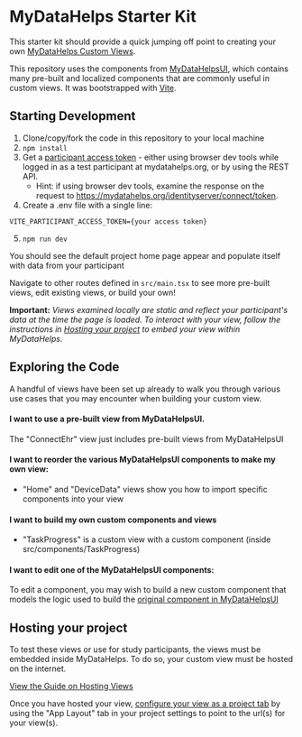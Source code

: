 # MyDataHelps Starter Kit

This starter kit should provide a quick jumping off point to creating your own [MyDataHelps Custom Views](https://developer.mydatahelps.org/views/).

This repository uses the components from [MyDataHelpsUI](https://github.com/CareEvolution/MyDataHelpsUI), which contains many pre-built and localized components that are commonly useful in custom views.  It was bootstrapped with [Vite](https://vitejs.dev).

## Starting Development

1. Clone/copy/fork the code in this repository to your local machine
2. ```npm install```
3. Get a [participant access token](https://developer.mydatahelps.org/sdk/participant_tokens.html) - either using browser dev tools while logged in as a test participant at mydatahelps.org, or by using the REST API.
    - Hint: if using browser dev tools, examine the response on the request to https://mydatahelps.org/identityserver/connect/token.
4. Create a .env file with a single line:
```
VITE_PARTICIPANT_ACCESS_TOKEN={your access token}
```
5. ```npm run dev```

You should see the default project home page appear and populate itself with data from your participant

Navigate to other routes defined in ```src/main.tsx``` to see more pre-built views, edit existing views, or build your own!

**Important:** *Views examined locally are static and reflect your participant's data at the time the page is loaded. To interact with your view, follow the instructions in [Hosting your project](#hosting-your-project) to embed your view within MyDataHelps.* 

## Exploring the Code

A handful of views have been set up already to walk you through various use cases that you may encounter when building your custom view.

#### I want to use a pre-built view from MyDataHelpsUI.
The "ConnectEhr" view just includes pre-built views from MyDataHelpsUI

#### I want to reorder the various MyDataHelpsUI components to make my own view:
- "Home" and "DeviceData" views show you how to import specific components into your view

#### I want to build my own custom components and views
- "TaskProgress" is a custom view with a custom component (inside src/components/TaskProgress)

#### I want to edit one of the MyDataHelpsUI components:
To edit a component, you may wish to build a new custom component that models the logic used to build the [original component in MyDataHelpsUI](https://github.com/CareEvolution/MyDataHelpsUI/tree/main/src/components)

## Hosting your project

To test these views or use for study participants, the views must be embedded inside MyDataHelps. To do so, your custom view must be hosted on the internet.  

[View the Guide on Hosting Views](https://developer.mydatahelps.org/views/hosting.html)

Once you have hosted your view, [configure your view as a project tab](https://developer.mydatahelps.org/views/#configuring-views-as-project-tabs) by using the "App Layout" tab in your project settings to point to the url(s) for your view(s).